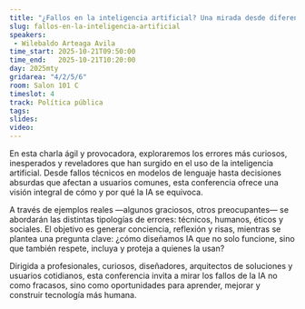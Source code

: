 ```yaml
---
title: "¿Fallos en la inteligencia artificial? Una mirada desde diferentes ángulos"
slug: fallos-en-la-inteligencia-artificial
speakers:
 - Wilebaldo Arteaga Avila
time_start: 2025-10-21T09:50:00
time_end:   2025-10-21T10:20:00
day: 2025mty
gridarea: "4/2/5/6"
room: Salon 101 C
timeslot: 4
track: Política pública
tags:
slides: 
video: 
---
```


En esta charla ágil y provocadora, exploraremos los errores más curiosos, inesperados y reveladores que han surgido en el uso de la inteligencia artificial. Desde fallos técnicos en modelos de lenguaje hasta decisiones absurdas que afectan a usuarios comunes, esta conferencia ofrece una visión integral de cómo y por qué la IA se equivoca.

A través de ejemplos reales —algunos graciosos, otros preocupantes— se abordarán las distintas tipologías de errores: técnicos, humanos, éticos y sociales. El objetivo es generar conciencia, reflexión y risas, mientras se plantea una pregunta clave: ¿cómo diseñamos IA que no solo funcione, sino que también respete, incluya y proteja a quienes la usan?

Dirigida a profesionales, curiosos, diseñadores, arquitectos de soluciones y usuarios cotidianos, esta conferencia invita a mirar los fallos de la IA no como fracasos, sino como oportunidades para aprender, mejorar y construir tecnología más humana.